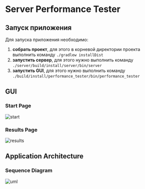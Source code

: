 # Server Performance Tester

## Запуск приложения

Для запуска приложения необходимо:
1. **собрать проект**, для этого в корневой директории проекта выполнить команду 
  `./gradlew installDist`
2. **запустить сервер**, для этого нужно выполнить команду 
  `./server/build/install/server/bin/server`
3. **запустить GUI**, для этого нужно выполнить команду 
  `./build/install/performance_tester/bin/performance_tester`

## GUI

### Start Page

![start](https://github.com/natalymr/spbau_java_hw/blob/sem2-AM/pictures/start.png?raw=true)

### Results Page

![results](https://github.com/natalymr/spbau_java_hw/blob/sem2-AM/pictures/results.png?raw=true)

## Application Architecture

### Sequence Diagram

![uml](https://github.com/natalymr/spbau_java_hw/blob/sem2-AM/pictures/uml.png?raw=true)
